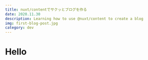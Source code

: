 ```yaml
---
title: nuxt/contentでサクッとブログを作る
date: 2020.11.30
description: Learning how to use @nuxt/content to create a blog
img: first-blog-post.jpg
category: dev
---
```


# Hello
